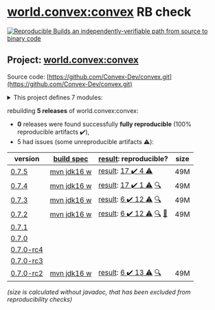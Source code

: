 [world.convex:convex](https://search.maven.org/artifact/world.convex/convex/) RB check
=======

[![Reproducible Builds](https://reproducible-builds.org/images/logos/rb.svg) an independently-verifiable path from source to binary code](https://reproducible-builds.org/)

## Project: [world.convex:convex](https://search.maven.org/artifact/world.convex/convex/)

Source code: [https://github.com/Convex-Dev/convex.git](https://github.com/Convex-Dev/convex.git)

<details><summary>This project defines 7 modules:</summary>

* [world.convex:convex](https://search.maven.org/artifact/world.convex/convex/)
* [world.convex:convex-benchmarks](https://search.maven.org/artifact/world.convex/convex-benchmarks/)
* [world.convex:convex-cli](https://search.maven.org/artifact/world.convex/convex-cli/)
* [world.convex:convex-core](https://search.maven.org/artifact/world.convex/convex-core/)
* [world.convex:convex-gui](https://search.maven.org/artifact/world.convex/convex-gui/)
* [world.convex:convex-java](https://search.maven.org/artifact/world.convex/convex-java/)
* [world.convex:convex-peer](https://search.maven.org/artifact/world.convex/convex-peer/)
</details>

rebuilding **5 releases** of world.convex:convex:
- **0** releases were found successfully **fully reproducible** (100% reproducible artifacts :heavy_check_mark:),
- 5 had issues (some unreproducible artifacts :warning:):

| version | [build spec](/BUILDSPEC.md) | [result](https://reproducible-builds.org/docs/jvm/): reproducible? | size |
| -- | --------- | ------ | -- |
| [0.7.5](https://search.maven.org/artifact/world.convex/convex/0.7.5/pom) | [mvn jdk16 w](convex-0.7.5.buildspec) | [result](convex-0.7.5.buildinfo): [17 :heavy_check_mark:  4 :warning:](convex-0.7.5.buildcompare) | 49M |
| [0.7.4](https://search.maven.org/artifact/world.convex/convex/0.7.4/pom) | [mvn jdk16 w](convex-0.7.4.buildspec) | [result](convex-0.7.4.buildinfo): [17 :heavy_check_mark:  1 :warning:](convex-0.7.4.buildcompare) [:mag:](convex-0.7.4.diffoscope) | 49M |
| [0.7.3](https://search.maven.org/artifact/world.convex/convex/0.7.3/pom) | [mvn jdk16 w](convex-0.7.3.buildspec) | [result](convex-0.7.3.buildinfo): [6 :heavy_check_mark:  12 :warning:](convex-0.7.3.buildcompare) [:mag:](convex-0.7.3.diffoscope) | 49M |
| [0.7.2](https://search.maven.org/artifact/world.convex/convex/0.7.2/pom) | [mvn jdk16 w](convex-0.7.2.buildspec) | [result](convex-0.7.2.buildinfo): [6 :heavy_check_mark:  12 :warning:](convex-0.7.2.buildcompare) [:mag:](convex-0.7.2.diffoscope) [:memo:](https://github.com/Convex-Dev/convex/pull/348) | 49M |
| [0.7.1](https://search.maven.org/artifact/world.convex/convex/0.7.1/pom) | | | |
| [0.7.0](https://search.maven.org/artifact/world.convex/convex/0.7.0/pom) | | | |
| [0.7.0-rc4](https://search.maven.org/artifact/world.convex/convex/0.7.0-rc4/pom) | | | |
| [0.7.0-rc3](https://search.maven.org/artifact/world.convex/convex/0.7.0-rc3/pom) | | | |
| [0.7.0-rc2](https://search.maven.org/artifact/world.convex/convex/0.7.0-rc2/pom) | [mvn jdk16 w](convex-0.7.0-rc2.buildspec) | [result](convex-0.7.0-rc2.buildinfo): [6 :heavy_check_mark:  13 :warning:](convex-0.7.0-rc2.buildcompare) [:mag:](convex-0.7.0-rc2.diffoscope) | 49M |

<i>(size is calculated without javadoc, that has been excluded from reproducibility checks)</i>
